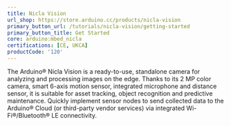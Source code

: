 ```yaml
---
title: Nicla Vision
url_shop: https://store.arduino.cc/products/nicla-vision
primary_button_url: /tutorials/nicla-vision/getting-started
primary_button_title: Get Started
core: arduino:mbed_nicla
certifications: [CE, UKCA]
productCode: '120'
---
```


The Arduino® Nicla Vision is a ready-to-use, standalone camera for analyzing and processing images on the edge. Thanks to its 2 MP color camera, smart 6-axis motion sensor, integrated microphone and distance sensor, it is suitable for asset tracking, object recognition and predictive maintenance. Quickly implement sensor nodes to send collected data to the Arduino® Cloud (or third-party vendor services) via integrated Wi-Fi®/Bluetooth® LE connectivity.
